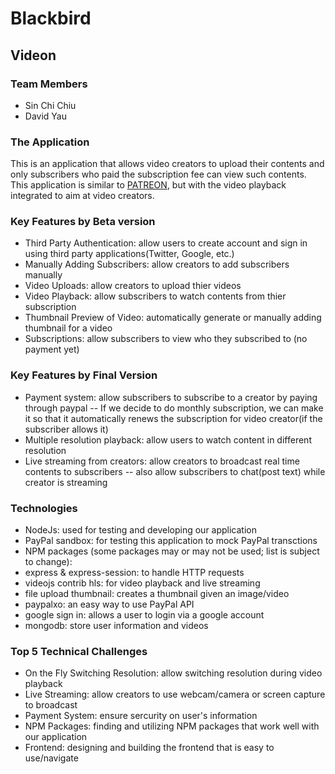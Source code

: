 
# Blackbird

## Videon

### Team Members
- Sin Chi Chiu
- David Yau

### The Application
This is an application that allows video creators to upload their contents and only subscribers who paid the subscription fee can view such contents. This application is similar to [PATREON](https://www.patreon.com/), but with the video playback integrated to aim at video creators. 

### Key Features by Beta version
- Third Party Authentication: allow users to create account and sign in using third party applications(Twitter, Google, etc.)
- Manually Adding Subscribers: allow creators to add subscribers manually
- Video Uploads: allow creators to upload thier videos
- Video Playback: allow subscribers to watch contents from thier subscription
- Thumbnail Preview of Video: automatically generate or manually adding thumbnail for a video
- Subscriptions: allow subscribers to view who they subscribed to (no payment yet)

### Key Features by Final Version
- Payment system: allow subscribers to subscribe to a creator by paying through paypal
-- If we decide to do monthly subscription, we can make it so that it automatically renews the subscription for video creator(if the subscriber allows it)
- Multiple resolution playback: allow users to watch content in different resolution
- Live streaming from creators: allow creators to broadcast real time contents to subscribers
-- also allow subscribers to chat(post text) while creator is streaming
### Technologies
- NodeJs: used for testing and developing our application
- PayPal sandbox: for testing this application to mock PayPal transctions
- NPM packages (some packages may or may not be used; list is subject to change): 
- express & express-session: to handle HTTP requests
- videojs contrib hls: for video playback and live streaming 
- file upload thumbnail: creates a thumbnail given an image/video
- paypalxo: an easy way to use PayPal API
- google sign in: allows a user to login via a google account
- mongodb: store user information and videos

### Top 5 Technical Challenges
- On the Fly Switching Resolution: allow switching resolution during video playback
- Live Streaming: allow creators to use webcam/camera or screen capture to broadcast
- Payment System: ensure sercurity on user's information
- NPM Packages: finding and utilizing NPM packages that work well with our application
- Frontend: designing and building the frontend that is easy to use/navigate

